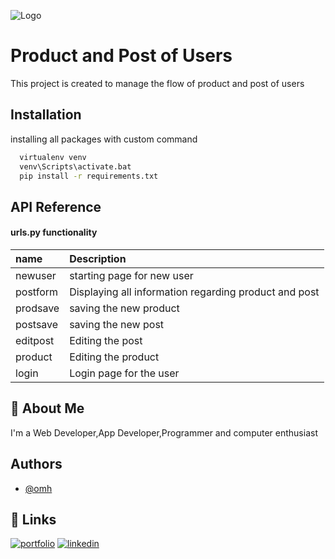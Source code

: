 
![Logo](https://productledalliance.com/content/images/size/w800/2021/10/pled-post-meta-intellum--1-.png)


# Product and Post of Users

This project is created to manage the flow of product and post of users
## Installation

installing all packages with custom command


```bash
  virtualenv venv 
  venv\Scripts\activate.bat
  pip install -r requirements.txt
```
    
## API Reference

#### urls.py functionality


|name    | Description                |
:------- | :------------------------- |
|newuser | starting page for new user |
|postform | Displaying all information regarding product and post |
|prodsave | saving the new product |
|postsave | saving the new post |
|editpost | Editing the post |
|product | Editing the product |
|login | Login page for the user |




## 🚀 About Me
I'm a Web Developer,App Developer,Programmer and computer enthusiast


## Authors

- [@omh](https://github.com/OMH-G/InternshipRepo)


## 🔗 Links
[![portfolio](https://img.shields.io/badge/my_portfolio-000?style=for-the-badge&logo=ko-fi&logoColor=white)](https://github.com/OMH-G/Portfolio)
[![linkedin](https://img.shields.io/badge/linkedin-0A66C2?style=for-the-badge&logo=linkedin&logoColor=white)](https://www.linkedin.com/in/omkar-halgi-2220091b7/)


